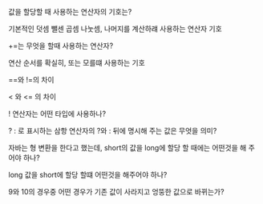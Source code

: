 값을 할당할 때 사용하는 연산자의 기호는?

기본적인 덧셈 뺄센 곱셈 나눗셈, 나머지를 계산하럐 사용하는 연산자 기호

+=는 무엇을 할때 사용하는 연산자?

연산 순서를 확실히, 또는 모를떄 사용하는 기호

==와 !=의 차이

< 와 <= 의 차이

! 연산자는 어떤 타입에 사용하나?

? : 로 표시하는 삼항 연산자의 ?와 : 뒤에 명시해 주는 값은 무엇을 의미?

자바는 형 변환을 한다고 했는데, short의 값을 long에 할당 할 때에는 어떤것을 해 주어야 하나?

long 값을 short에 할당 할떄 어떤것을 해주어야 하나?

9와 10의 경우중 어떤 경우가 기존 값이 사라지고 엉뚱한 값으로 바뀌는가?
